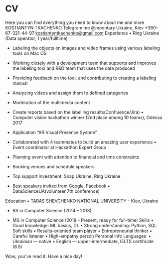 # CV
Here you can find everything you need to know about me and more
KOSTIANTYN TKACHENKO
Telegram me @moontary Ukraine, Kiev +380-67-321-44-97 kostiantyntkachenko@gmail.com 
Experience
•	Ring Ukraine (Data operator, 1 year/fulltime)
 
  -	Labeling the objects on images and video frames using various labeling tools on Mac OS

  -	Working closely with a development team that supports and improves the labeling tool and R&D team that uses the data           produced

  -	Providing feedback on the tool, and contributing to creating a labeling manual
  -	Analyzing videos and assign them to defined categories
  -	Moderation of the multimedia content

  -	Create reports based on the labelling results(Confluence/Jira)
•	Computer vision hackathon winner (2nd place among 10 teams), Odessa 2017
  -	Application “AR Visual Presence System”
  -	Collaborated with 4 teammates to build an amazing user experience
•	Event coordinator at Hackathon Expert Group
  -	Planning event with attention to financial and time constraints
  -	Booking venues and schedule speakers

  -	Top support investment: Snap Ukraine, Ring Ukraine
  -	Best speakers invited from Google, Facebook
•	DataScienceUA(volunteer 7th conference) 

Education
•	TARAS SHEVCHENKO NATIONAL UNIVERSITY – Kiev, Ukraine

  -	BS in Computer Science (2014 – 2018)

  -	MS in Computer Science (2018 – Present, ready for full-time)
Skills
•	Good knowledge: ML basics, DL 
•	Strong understanding: Python, SQL
Soft skills
•	Results-oriented team player
•	Entrepreneurial thinker
•	Careful listener
•	High-empathy person
Personal info
Languages:
•	Ukrainian — native
•	English — upper-intermediate, IELTS certificate (6.5)

Wow, you’ve read it. Have a nice day!		

